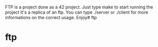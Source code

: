 FTP is a project done as a 42 project. Just type make to start running the project
It's a replica of an ftp. You can type ./server or ./client for more informations on the correct usage.
Enjoy# ftp
# ftp
